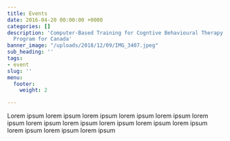 ```yaml
---
title: Events
date: 2016-04-20 00:00:00 +0000
categories: []
description: 'Computer-Based Training for Cogntive Behavioural Therapy: An Addictions
  Program for Canada'
banner_image: "/uploads/2018/12/09/IMG_3407.jpeg"
sub_heading: ''
tags:
- event
slug: ''
menu:
  footer:
    weight: 2

---
```

Lorem ipsum lorem ipsum lorem ipsum lorem ipsum lorem ipsum lorem ipsum lorem ipsum lorem ipsum lorem ipsum lorem ipsum lorem ipsum lorem ipsum lorem ipsum lorem ipsum